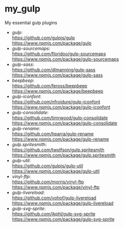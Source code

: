 # my_gulp  
My essential gulp plugins  

- *gulp*:  
https://github.com/gulpjs/gulp  
https://www.npmjs.com/package/gulp  
- *gulp-sourcemaps*:  
https://github.com/floridoo/gulp-sourcemaps  
https://www.npmjs.com/package/gulp-sourcemaps  
- *gulp-sass*:  
https://github.com/dlmanning/gulp-sass  
https://www.npmjs.com/package/gulp-sass  
- *beepbeep*:  
https://github.com/feross/beepbeep  
https://www.npmjs.com/package/beepbeep  
- *gulp-iconfont*:  
https://github.com/nfroidure/gulp-iconfont  
https://www.npmjs.com/package/gulp-iconfont  
- *gulp-consolidate*:  
https://github.com/timrwood/gulp-consolidate  
https://www.npmjs.com/package/gulp-consolidate  
- *gulp-rename*:  
https://github.com/hparra/gulp-rename  
https://www.npmjs.com/package/gulp-rename  
- *gulp.spritesmith*:  
https://github.com/twolfson/gulp.spritesmith  
https://www.npmjs.com/package/gulp.spritesmith  
- *gulp-util*:  
https://github.com/gulpjs/gulp-util  
https://www.npmjs.com/package/gulp-util  
- *vinyl-ftp*:  
https://github.com/morris/vinyl-ftp  
https://www.npmjs.com/package/vinyl-ftp  
- *gulp-livereload*:  
https://github.com/vohof/gulp-livereload  
https://www.npmjs.com/package/gulp-livereload  
- *gulp-svg-sprite*:  
https://github.com/jkphl/gulp-svg-sprite  
https://www.npmjs.com/package/gulp-svg-sprite  
